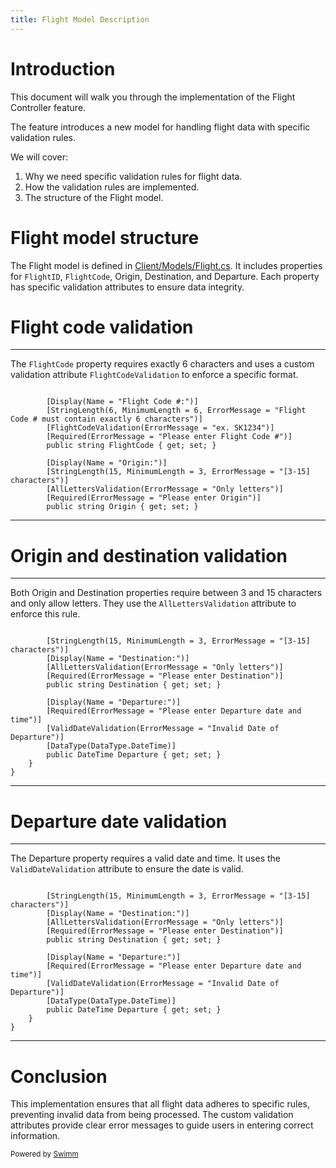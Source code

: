 ```yaml
---
title: Flight Model Description
---
```

# Introduction

This document will walk you through the implementation of the Flight Controller feature.

The feature introduces a new model for handling flight data with specific validation rules.

We will cover:

1. Why we need specific validation rules for flight data.
2. How the validation rules are implemented.
3. The structure of the Flight model.

# Flight model structure

The Flight model is defined in <SwmPath>[Client/Models/Flight.cs](/Client/Models/Flight.cs)</SwmPath>. It includes properties for <SwmToken path="/Server/Models/Flight.cs" pos="12:5:5" line-data="        public int FlightID { get; set; }">`FlightID`</SwmToken>, <SwmToken path="/Server/Models/Flight.cs" pos="18:5:5" line-data="        public string FlightCode { get; set; }">`FlightCode`</SwmToken>, Origin, Destination, and Departure. Each property has specific validation attributes to ensure data integrity.

# Flight code validation

<SwmSnippet path="/Client/Models/Flight.cs" line="13">

---

The <SwmToken path="/Server/Models/Flight.cs" pos="18:5:5" line-data="        public string FlightCode { get; set; }">`FlightCode`</SwmToken> property requires exactly 6 characters and uses a custom validation attribute `FlightCodeValidation` to enforce a specific format.

```

        [Display(Name = "Flight Code #:")]
        [StringLength(6, MinimumLength = 6, ErrorMessage = "Flight Code # must contain exactly 6 characters")]
        [FlightCodeValidation(ErrorMessage = "ex. SK1234")]
        [Required(ErrorMessage = "Please enter Flight Code #")]
        public string FlightCode { get; set; }

        [Display(Name = "Origin:")]
        [StringLength(15, MinimumLength = 3, ErrorMessage = "[3-15] characters")]
        [AllLettersValidation(ErrorMessage = "Only letters")]
        [Required(ErrorMessage = "Please enter Origin")]
        public string Origin { get; set; }
```

---

</SwmSnippet>

# Origin and destination validation

<SwmSnippet path="/Client/Models/Flight.cs" line="25">

---

Both Origin and Destination properties require between 3 and 15 characters and only allow letters. They use the `AllLettersValidation` attribute to enforce this rule.

```

        [StringLength(15, MinimumLength = 3, ErrorMessage = "[3-15] characters")]
        [Display(Name = "Destination:")]
        [AllLettersValidation(ErrorMessage = "Only letters")]
        [Required(ErrorMessage = "Please enter Destination")]
        public string Destination { get; set; }

        [Display(Name = "Departure:")]
        [Required(ErrorMessage = "Please enter Departure date and time")]
        [ValidDateValidation(ErrorMessage = "Invalid Date of Departure")]
        [DataType(DataType.DateTime)]
        public DateTime Departure { get; set; }
    }
}
```

---

</SwmSnippet>

# Departure date validation

<SwmSnippet path="/Client/Models/Flight.cs" line="25">

---

The Departure property requires a valid date and time. It uses the `ValidDateValidation` attribute to ensure the date is valid.

```

        [StringLength(15, MinimumLength = 3, ErrorMessage = "[3-15] characters")]
        [Display(Name = "Destination:")]
        [AllLettersValidation(ErrorMessage = "Only letters")]
        [Required(ErrorMessage = "Please enter Destination")]
        public string Destination { get; set; }

        [Display(Name = "Departure:")]
        [Required(ErrorMessage = "Please enter Departure date and time")]
        [ValidDateValidation(ErrorMessage = "Invalid Date of Departure")]
        [DataType(DataType.DateTime)]
        public DateTime Departure { get; set; }
    }
}
```

---

</SwmSnippet>

# Conclusion

This implementation ensures that all flight data adheres to specific rules, preventing invalid data from being processed. The custom validation attributes provide clear error messages to guide users in entering correct information.

<SwmMeta version="3.0.0" repo-id="Z2l0aHViJTNBJTNBTmViYkFpcmxpbmUlM0ElM0FUYWxldnNrYQ==" repo-name="NebbAirline"><sup>Powered by [Swimm](https://app.swimm.io/)</sup></SwmMeta>
